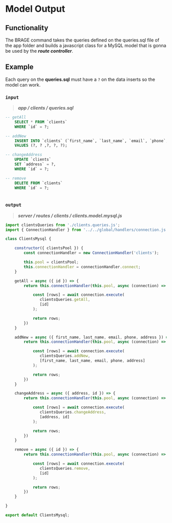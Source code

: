 # Model Output

## Functionality

The BRAGE command takes the queries defined on the queries.sql file of the app folder and builds a javascript class for a MySQL model that is gonna be used by the ***route controller***.

## Example

Each query on the **queries.sql** must have a `?` on the data inserts so the model can work.

### `input`

> ***app / clients / queries.sql***

```sql 
-- getAll
    SELECT * FROM `clients`
    WHERE `id` = ?;

-- addNew
    INSERT INTO `clients` (`first_name`, `last_name`, `email`, `phone`, `address`)
    VALUES (?, ? ,?, ?, ?);

-- changeAddress
    UPDATE `clients`
    SET `address` = ?,
    WHERE `id` = ?;

-- remove
    DELETE FROM `clients`
    WHERE `id` = ?;
    
```

### `output`

> ***server / routes / clients / clients.model.mysql.js***

```js
import clientsQueries from './clients.queries.js';
import { ConnectionHandler } from '../../global/handlers/connection.js';

class ClientsMysql {

    constructor({ clientsPool }) {
        const connectionHandler = new ConnectionHandler('clients');

        this.pool = clientsPool;
        this.connectionHandler = connectionHandler.connect;
    }

    getAll = async ({ id }) => {
        return this.connectionHandler(this.pool, async (connection) => {

            const [rows] = await connection.execute(
               clientsQueries.getAll,
               [id]
            );

            return rows;
        })
    }

    addNew = async ({ first_name, last_name, email, phone, address }) => {
        return this.connectionHandler(this.pool, async (connection) => {

            const [rows] = await connection.execute(
               clientsQueries.addNew,
               [first_name, last_name, email, phone, address]
            );

            return rows;
        })
    }

    changeAddress = async ({ address, id }) => {
        return this.connectionHandler(this.pool, async (connection) => {

            const [rows] = await connection.execute(
               clientsQueries.changeAddress,
               [address, id]
            );

            return rows;
        })
    }

    remove = async ({ id }) => {
        return this.connectionHandler(this.pool, async (connection) => {

            const [rows] = await connection.execute(
               clientsQueries.remove,
               [id]
            );

            return rows;
        })
    }

}

export default ClientsMysql;
```